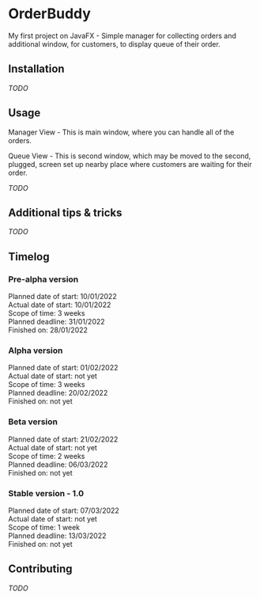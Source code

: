 # OrderBuddy
My first project on JavaFX - Simple manager for collecting orders and additional window, for customers, to display queue of their order.

## Installation

*TODO*

## Usage

Manager View - This is main window, where you can handle all of the orders.

Queue View - This is second window, which may be moved to the second, plugged, screen set up nearby place where customers are waiting for their order.

*TODO*

## Additional tips & tricks

*TODO*

## Timelog

### Pre-alpha version  

Planned date of start: 10/01/2022  
Actual date of start: 10/01/2022  
Scope of time: 3 weeks  
Planned deadline: 31/01/2022  
Finished on: 28/01/2022


### Alpha version  

Planned date of start: 01/02/2022  
Actual date of start: not yet  
Scope of time: 3 weeks  
Planned deadline: 20/02/2022  
Finished on: not yet  


### Beta version  

Planned date of start: 21/02/2022  
Actual date of start: not yet  
Scope of time: 2 weeks  
Planned deadline: 06/03/2022  
Finished on: not yet  


### Stable version - 1.0  

Planned date of start: 07/03/2022  
Actual date of start: not yet  
Scope of time: 1 week  
Planned deadline: 13/03/2022  
Finished on: not yet  


## Contributing

*TODO*
